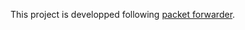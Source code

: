 This project is developped following [packet forwarder](https://github.com/Lora-net/packet_forwarder.git).


